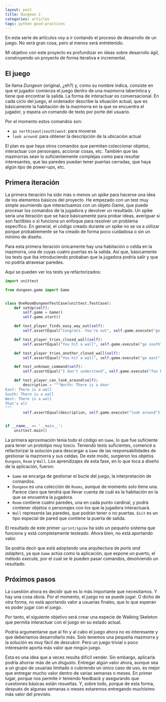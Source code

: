 ```yaml
---
layout: post
title: Dungeon 1
categories: articles
tags: python good-practices
---
```


En esta serie de artículos voy a ir contando el proceso de desarrollo de un juego. No será gran cosa, pero al menos será entretenido.

Mi objetivo con este proyecto es profundizar en ideas sobre desarrollo ágil, construyendo un proyecto de forma iterativa e incremental.

## El juego

Se llama _Dungeon_ (original, ¿eh?) y, como su nombre indica, consiste en que el jugador comienza el juego dentro de una mazmorra laberíntica y tiene que encontrar la salida. La forma de interactuar es conversacional. En cada ciclo del juego, el ordenador describe la situación actual, que es básicamente la habitación de la mazmorra en la que se encuentra el jugador, y espera un comando de texto por porte del usuario.

Por el momento estos comandos son:

* `go north|east|south|west`: para moverse
* `look around`: para obtener la descripción de la ubicación actual

El plan es que haya otros comandos que permitan coleccionar objetos, interactuar con personajes, accionar cosas, etc. También que las mazmorras sean lo suficientemente complejas como para resultar interesantes, que las paredes puedan tener puertas cerradas, que haya algún tipo de power-ups, etc. 

## Primera iteración

La primera iteración ha sido más o menos un _spike_ para hacerse una idea de los elementos básicos del proyecto. He empezado con un test muy simple asumiendo que interactuamos con un objeto Game, que puede procesar los comandos de la jugadora y devolver un resultado. Un spike sería una iteración que se hace básicamente para probar ideas, averiguar si son factibles o si funciona un enfoque para resolver un problema específico. En general, el código creado durante un spike no se va a utilizar porque probablemente se ha creado de forma poco cuidadosa o sin un mínimo de diseño.

Para esta primera iteración únicamente hay una habitación o celda en la mazmorra, una de cuyas cuatro puertas es la salida. Así que, básicamente los tests que iba introduciendo probaban que la jugadora podría salir y que no podría atravesar paredes.

Aquí se pueden ver los tests ya refactorizados:

```python
import unittest

from dungeon.game import Game


class OneRoomDungeonTestCase(unittest.TestCase):
    def setUp(self):
        self.game = Game()
        self.game.start()

    def test_player_finds_easy_way_out(self):
        self.assertEqual("Congrats. You're out", self.game.execute("go north"))

    def test_player_tries_closed_wall(self):
        self.assertEqual("You hit a wall", self.game.execute("go south"))

    def test_player_tries_another_closed_wall(self):
        self.assertEqual("You hit a wall", self.game.execute("go east"))

    def test_unknown_command(self):
        self.assertEqual("I don't understand", self.game.execute("foo bar"))

    def test_player_can_look_around(self):
        description = """North: There is a door
East: There is a wall
South: There is a wall
West: There is a wall
That's all
"""
        self.assertEqual(description, self.game.execute("look around"))


if __name__ == '__main__':
    unittest.main()
```

La primera aproximación tenía todo el código en `Game`, lo que fue suficiente para tener un prototipo muy tosco. Teniendo tests suficientes, comencé a refactorizar la solución para descargar a `Game` de las responsabilidades de gestionar la mazmorra y sus celdas. De este modo, surgieron los objetos `Dungeon`, `Room` y `Wall`. Los aprendizajes de esta fase, en lo que toca a diseño de la aplicación, fueron:

* `Game` se encarga de gestionar el bucle del juego, la interpretación de comandos.
* `Dungeon` es una colección de `Rooms`, aunque de momento solo tiene una. Parece claro que tendrá que llevar cuenta de cuál es la habitación en la que se encuentra la jugadora.
* `Room` contiene cuatro paredes, una en cada punto cardinal, y podrá contener objetos o personajes con los que la jugadora interactuará.
* `Wall` representa las paredes, que podrán tener o no puertas. `Exit` es un tipo especial de pared que contiene la puerta de salida.

El resultado de este primer `sprint/spike` ha sido un pequeño sistema que funciona y está completamente testeado. Ahora bien, no está aportando valor.

Se podría decir que está adoptando una arquitectura de _ports and adapters_, ya que `Game` actúa como la aplicación, que expone un puerto, el método _execute_, por el cual se le pueden pasar comandos, devolviendo un resultado.

## Próximos pasos

La cuestión ahora es decidir qué es lo más importante que necesitamos. Y hay una cosa obvia. Por el momento, el juego no se puede jugar. O dicho de otra forma, no está aportando valor a usuarias finales, que lo que esperan es poder jugar con el juego.

Por tanto, el siguiente objetivo será crear una especie de Walking Skeleton que permita interactuar con el juego en su estado actual.

Podría argumentarse que al fin y al cabo el juego ahora no es interesante y que deberíamos desarrollarlo más. Solo tenemos una pequeña mazmorra y la solución es muy fácil de descubrir. Pero un juego trivial o poco interesante aporta más valor que ningún juego. 

Esta es una idea que a veces resulta difícil vender. Sin embargo, aplicarla podría ahorrar más de un disgusto. Entregar algún valor ahora, aunque sea a un grupo de usuarias limitado o cubriendo un único caso de uso, es mejor que entregar mucho valor dentro de varias semanas o meses. En primer lugar, porque nos permite ir teniendo feedback y asegurando que cuestiones básicas están resueltas. Y, sobre todo, porque de esta forma, después de algunas semanas o meses estaremos entregando muchísimo más valor del previsto.
